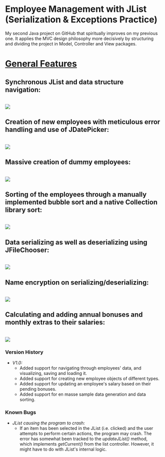 # Employee Management with JList (Serialization & Exceptions Practice)
My second Java project on GitHub that spiritually improves on my previous one. 
It applies the MVC design philosophy more decisively by structuring and dividing the project in Model, Controller and View packages.

<p align="center">
  <h1><ins>General Features</ins><h2>

  <h2>Synchronous JList and data structure navigation:</h2><br>
  <img src="https://github.com/MaBerGal/Employee_Management_with_JList/assets/148444718/fad85101-4b34-4f56-9372-03585d47beb0" /><br>
  <h2>Creation of new employees with meticulous error handling and use of JDatePicker:</h2><br>
  <img src="https://github.com/MaBerGal/Employee_Management_with_JList/assets/148444718/fb744b0b-b32f-4bf2-a81c-c89c0ab9b32d" /><br>
  <h2>Massive creation of dummy employees:</h2><br>
  <img src="https://github.com/MaBerGal/Employee_Management_with_JList/assets/148444718/c7866d8d-fcb7-41c1-9e88-a71ba8e82657" /><br>
  <h2>Sorting of the employees through a manually implemented bubble sort and a native Collection library sort:</h2><br>
  <img src="https://github.com/MaBerGal/Employee_Management_with_JList/assets/148444718/b5bff205-257f-44ac-a254-4619d5f14e2c" /><br>
  <h2>Data serializing as well as deserializing using JFileChooser:</h2><br>
  <img src="https://github.com/MaBerGal/Employee_Management_with_JList/assets/148444718/0267be80-2991-4756-b774-9151e7e6ae60" /><br>
  <h2>Name encryption on serializing/deserializing:</h2><br>
  <img src="https://github.com/MaBerGal/Employee_Management_with_JList/assets/148444718/572a3a46-c222-467d-ac3d-a04b750bd729" /><br>
  <h2>Calculating and adding annual bonuses and monthly extras to their salaries:</h2><br>
  <img src="https://github.com/MaBerGal/Employee_Management_with_JList/assets/148444718/9b8219bc-d468-47de-8170-962ca07ac517" /><br>
</p>

### Version History
* _V1.0:_
  - Added support for navigating through employees' data, and visualizing, saving and loading it.
  - Added support for creating new employee objects of different types.
  - Added support for updating an employee's salary based on their pending bonuses.
  - Added support for en masse sample data generation and data sorting.

### Known Bugs
* _JList causing the program to crash:_
  - If an item has been selected in the JList (i.e. clicked) and the user attempts to perform certain actions, the program may crash.
    The error has somewhat been tracked to the _updateJList()_ method, which implements _getCurrent()_ from the list controller.
    However, it might have to do with JList's internal logic.
